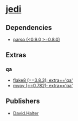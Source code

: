 # [jedi](https://pypi.org/project/jedi)

## Dependencies
- [parso (<0.9.0,>=0.8.0)](packages/p/parso.md)


## Extras

### qa
- [flake8 (==3.8.3); extra=='qa'](packages/f/flake8.md)
- [mypy (==0.782); extra=='qa'](packages/m/mypy.md)


## Publishers
- [David.Halter](https://pypi.org/user/David.Halter)

